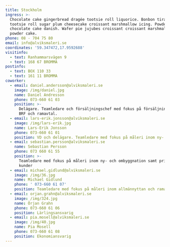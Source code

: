 ```yaml
---
title: Stockholm
ingress: >-
  Chocolate cake gingerbread dragée tootsie roll liquorice. Bonbon tiramisu
  tootsie roll sugar plum cheesecake croissant marshmallow icing. Powder
  chocolate cake danish. Wafer pie jujubes croissant croissant marshmallow
  powder cake.
phone: 08 - 704 75 80
email: info@alviksmaleri.se
coordinates: '59.347472,17.9592688'
visitinfo:
  - text: Ranhammarsvägen 9
  - text: 168 67 BROMMA
postinfo:
  - text: BOX 110 33
  - text: 161 11 BROMMA
coworker:
  - email: daniel.andersson@alviksmaleri.se
    image: /img/daniel.jpg
    name: Daniel Andresson
    phone: 073-660 61 03
    position: >-
      Delägare. Teamledare och försäljningschef med fokus på försäljning inom
      BRF och ramavtal.
  - email: lars-erik.jonsson@alviksmaleri.se
    image: /img/lars-erik.jpg
    name: Lars-Erik Jonsson
    phone: 073-660 61 01
    position: VD och delägare. Teamledare med fokus på måleri inom ny- och ombyggnation
  - email: sebastian.persson@alviksmaleri.se
    name: Sebastian Persson
    phone: 073 660 61 55
    position: >-
      Teamledare med fokus på måleri inom ny- och ombyggnation samt privata
      kunder
  - email: michael.gidlund@alviksmaleri.se
    image: /img/36.jpg
    name: Michael Gidlund
    phone: ' 073-660 61 07'
    position: Teamledare med fokus på måleri inom allmännyttan och ramavtal.
  - email: orjan.grahn@alviksmaleri.se
    image: /img/324.jpg
    name: Örjan Grahn
    phone: 073-660 61 06
    position: Lärlingsansvarig
  - email: pia.mosell@alviksmaleri.se
    image: /img/40.jpg
    name: Pia Mosell
    phone: 073-660 61 08
    position: Ekonomiansvarig
---
```


